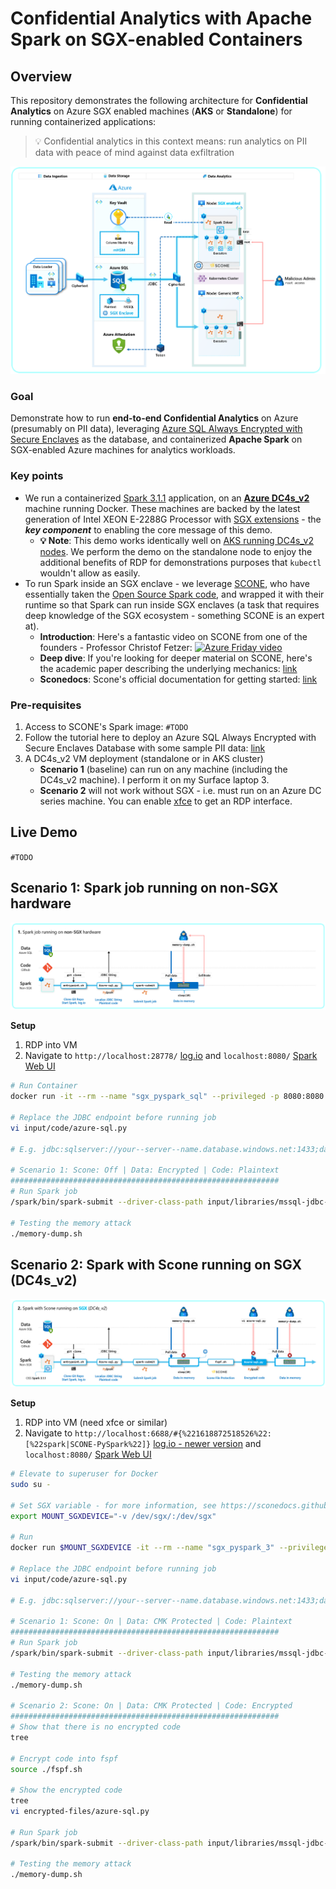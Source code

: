 # Confidential Analytics with Apache Spark on SGX-enabled Containers

## Overview

This repository demonstrates the following architecture for **Confidential Analytics** on Azure SGX enabled machines (**AKS** or **Standalone**) for running containerized applications: <br>

> 💡 Confidential analytics in this context means: run analytics on PII data with peace of mind against data exfiltration

![Architecture Diagram](images/Architecture-Diagram.png)

### Goal

Demonstrate how to run **end-to-end Confidential Analytics** on Azure (presumably on PII data), leveraging [Azure SQL Always Encrypted with Secure Enclaves](https://docs.microsoft.com/en-us/sql/relational-databases/security/encryption/always-encrypted-enclaves?view=sql-server-ver15) as the database, and containerized **Apache Spark** on SGX-enabled Azure machines for analytics workloads.

### Key points

- We run a containerized [Spark 3.1.1](https://spark.apache.org/releases/spark-release-3-1-1.html) application, on an [**Azure DC4s_v2**](https://docs.microsoft.com/en-us/azure/virtual-machines/dcv2-series) machine running Docker. These machines are backed by the latest generation of Intel XEON E-2288G Processor with [SGX extensions](https://software.intel.com/content/www/us/en/develop/topics/software-guard-extensions.html) - the **_key component_** to enabling the core message of this demo.
  - **💡 Note**: This demo works identically well on [AKS running DC4s_v2 nodes](https://docs.microsoft.com/en-us/azure/confidential-computing/confidential-computing-enclaves). We perform the demo on the standalone node to enjoy the additional benefits of RDP for demonstrations purposes that `kubectl` wouldn't allow as easily.
- To run Spark inside an SGX enclave - we leverage [SCONE](https://docs.microsoft.com/en-us/azure/confidential-computing/confidential-containers#scone-scontain), who have essentially taken the [Open Source Spark code](https://sconedocs.github.io/sconeapps_spark/), and wrapped it with their runtime so that Spark can run inside SGX enclaves (a task that requires deep knowledge of the SGX ecosystem - something SCONE is an expert at).
  - **Introduction**: Here's a fantastic video on SCONE from one of the founders - Professor Christof Fetzer:
    [![Azure Friday video](https://img.youtube.com/vi/aoA8pwasMqs/0.jpg)](https://youtu.be/aoA8pwasMqs)
  - **Deep dive**: If you're looking for deeper material on SCONE, here's the academic paper describing the underlying mechanics: [link](https://www.usenix.org/system/files/conference/osdi16/osdi16-arnautov.pdf)
  - **Sconedocs**: Scone's official documentation for getting started: [link](https://sconedocs.github.io/)

### Pre-requisites

1. Access to SCONE's Spark image: `#TODO`
2. Follow the tutorial here to deploy an Azure SQL Always Encrypted with Secure Enclaves Database with some sample PII data: [link](https://docs.microsoft.com/en-us/azure/azure-sql/database/always-encrypted-enclaves-getting-started)
3. A DC4s_v2 VM deployment (standalone or in AKS cluster)
   - **Scenario 1** (baseline) can run on any machine (including the DC4s_v2 machine). I perform it on my Surface laptop 3.
   - **Scenario 2** will not work without SGX - i.e. must run on an Azure DC series machine. You can enable [xfce](https://www.xfce.org/) to get an RDP interface.

## Live Demo

`#TODO`

## Scenario 1: Spark job running on non-SGX hardware

![Scenario 1](images/Scenario-1.png)

**Setup**

1. RDP into VM
2. Navigate to `http://localhost:28778/` [log.io](https://github.com/NarrativeScience/log.io) and `localhost:8080/` [Spark Web UI](https://spark.apache.org/docs/3.0.0-preview/web-ui.html)

```bash
# Run Container
docker run -it --rm --name "sgx_pyspark_sql" --privileged -p 8080:8080 -p 6868:6868 -p 28778:28778 aiaacireg.azurecr.io/scone/sgx-pyspark-sql sh

# Replace the JDBC endpoint before running job
vi input/code/azure-sql.py

# E.g. jdbc:sqlserver://your--server--name.database.windows.net:1433;database=ContosoHR;user=your--username@your--server--name;password=your--password;

# Scenario 1: Scone: Off | Data: Encrypted | Code: Plaintext
############################################################
# Run Spark job
/spark/bin/spark-submit --driver-class-path input/libraries/mssql-jdbc-9.2.1.jre8.jar input/code/azure-sql.py >> output.txt 2>&1 &

# Testing the memory attack
./memory-dump.sh

```

## Scenario 2: Spark with Scone running on SGX (DC4s_v2)

![Scenario 2](images/Scenario-2.png)

**Setup**

1. RDP into VM (need xfce or similar)
2. Navigate to `http://localhost:6688/#{%221618872518526%22:[%22spark|SCONE-PySpark%22]}` [log.io - newer version](https://github.com/NarrativeScience/log.io) and `localhost:8080/` [Spark Web UI](https://spark.apache.org/docs/3.0.0-preview/web-ui.html)

```bash
# Elevate to superuser for Docker
sudo su -

# Set SGX variable - for more information, see https://sconedocs.github.io/sgxinstall/
export MOUNT_SGXDEVICE="-v /dev/sgx/:/dev/sgx"

# Run
docker run $MOUNT_SGXDEVICE -it --rm --name "sgx_pyspark_3" --privileged -p 8080:8080 -p 6688:6688 aiaacireg.azurecr.io/scone/sgx-pyspark-3 sh

# Replace the JDBC endpoint before running job
vi input/code/azure-sql.py

# E.g. jdbc:sqlserver://your--server--name.database.windows.net:1433;database=ContosoHR;user=your--username@your--server--name;password=your--password;columnEncryptionSetting=enabled;enclaveAttestationUrl=https://your--attestation--url.eus.attest.azure.net/attest/SgxEnclave;enclaveAttestationProtocol=AAS;keyVaultProviderClientId=your--sp--id;keyVaultProviderClientKey=your--sp--secret;

# Scenario 1: Scone: On | Data: CMK Protected | Code: Plaintext
############################################################
# Run Spark job
/spark/bin/spark-submit --driver-class-path input/libraries/mssql-jdbc-9.2.0.jre8-shaded.jar input/code/azure-sql.py >> output.txt 2>&1 &

# Testing the memory attack
./memory-dump.sh

# Scenario 2: Scone: On | Data: CMK Protected | Code: Encrypted
############################################################
# Show that there is no encrypted code
tree

# Encrypt code into fspf
source ./fspf.sh

# Show the encrypted code
tree
vi encrypted-files/azure-sql.py

# Run Spark job
/spark/bin/spark-submit --driver-class-path input/libraries/mssql-jdbc-9.2.0.jre8-shaded.jar encrypted-files/azure-sql.py >> output.txt 2>&1 &

# Testing the memory attack
./memory-dump.sh
```
